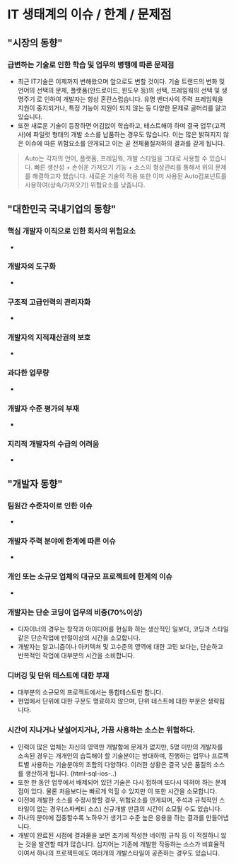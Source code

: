 # IT 생태계의 이슈 / 한계 / 문제점

## "시장의 동향"

### 급변하는 기술로 인한 학습 및 업무의 병행에 따른 문제점

- 최근 IT기술은 이제까지 변해왔으며 앞으로도 변할 것이다.
기술 트랜드의 변화 및 언어의 선택의 문제, 플랫폼(안드로이드, 윈도우 등)의 선택, 프레임웍의 선택 및 생명주기 로 인하여 개발자는 항상 혼란스럽습니다.
유명 벤더사의 주력 프레임웍을 지원이 중지되거나, 특정 기능이 지원이 되지 않는 등 다양한 문제로 골머리를 앓고 있습니다.
- 또한 새로운 기술이 등장하면 어김없이 학습하고, 테스트해야 하며 결국 업무(고객사)에 파일럿 형태의 개발 소스를 납품하는 경우도 많습니다.
이는 많은 밝혀지지 않은 이슈에 따른 위험요소를 안게되고 이는 곧 전체품질저하의 결과를 갇게 됩니다.

> Auto는 각자의 언어, 플랫폼, 프레임웍, 개발 스타일을 그대로 사용할 수 있습니다.
> 빠른 생산성 + 손쉬운 가져오기 기능 + 소스의 형상관리를 통해서 위의 문제를 해결하고자 했습니다.
> 새로운 기술의 적용 또한 이미 사용된 Auto컴포넌트를 사용하여(상속/가져오기) 위험요소를 낮춥니다.

## "대한민국 국내기업의 동향"

### 핵심 개발자 이직으로 인한 회사의 위험요소
- 

### 개발자의 도구화
- 

### 구조적 고급인력의 관리자화
- 

### 개발자의 지적재산권의 보호
- 

### 과다한 업무량
- 

### 개발자 수준 평가의 부재
- 

### 지리적 개발자의 수급의 어려움
- 

## "개발자 동향"

### 팀원간 수준차이로 인한 이슈
- 

### 개발자 주력 분야에 한계에 따른 이슈
- 

### 개인 또는 소규모 업체의 대규모 프로젝트에 한계의 이슈
- 

### 개발자는 단순 코딩이 업무의 비중(70%이상)
- 디자이너의 경우는 창작과 아이디어를 현실화 하는 생산적인 일보다, 코딩과 스타일 같은 단순작업에 반절이상의 시간을 소모합니다.
- 개발자는 알고니즘이나 아키텍쳐 및 고수준의 영역에 대한 고민 보다는, 단순하고 반복적인 작업에 대부분의 시간을 소비합니다.
  
### 디버깅 및 단위 테스트에 대한 부재
- 대부분의 소규모의 프로젝트에서는 통합테스트만 합니다.
- 현업에서 단위에 대한 구분도 명료하지 않으며, 단위 테스트에 대한 부분은 생략됩니다.

### 시간이 지나거나 낮설어지거나, 가끔 사용하는 소스는 위험하다.
- 인력이 많은 업체는 자신의 영역만 개발함에 문제가 없지만, 5명 미만의 개발자를 소속된 경우는 개개인의 습득해야 할 기술분야는 방대하며, 진행하는 업무나 프로젝트별 사용하는 기술분야의 조합의 다양하다.
이러한 상황은 결국 낮은 품질의 소스를 생산하게 됩니다. (html-sql-ios-..)
- 또한 한 동안 업무에서 배제되어 있던 기술은 다시 접하며 또다시 익혀야 하는 문제점이 있다. 물론 처음보다는 빠르게 익힐 수 있지만 이 또한 시간을 소모합니다.
- 이전에 개발한 소스를 수정사항할 경우, 위험요소를 안게되며, 주석과 규칙적인 스타일이 없는 경우(스파케티 소스) 신규개발 만큼의 시간이 소모될 수도 있습니다.
- 하나의 분야에 집중할수록 노하우가 생기고 수준 높은 응용을 하는 결과를 만들어냅니다.
- 개발이 완료된 시점에 결과물을 보면 초기에 작성한 네이밍 규칙 등 이 적절하니 않는 것을 발견할 때가 많습니다. 심지어는 기존에 개발한 작동하는 소스가 비효율적이여서 하나의 프로젝트에도 여러개의 개발스타일이 공존하는 경우도 있습니다.


